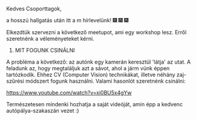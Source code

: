 Kedves Csoporttagok,

a hosszú hallgatás után itt a m hírlevelünk! 🎆 🎆 🎆

Elkezdtük szervezni a következő meetupot, ami egy workshop lesz. Erről szeretnénk a véleményeteket kérni.


1. MIT FOGUNK CSINÁLNI

A probléma a következő: az autónk egy kamerán keresztül 'látja' az utat. A feladunk az, hogy megtaláljuk azt a sávot, ahol a járm
vünk éppen tartózkodik. Ehhez CV (Computer Vision) technikákat, illetve néhány zaj-szűrési módszert fogunk használni. Valami hasonlót szeretnénk csinálni:

https://www.youtube.com/watch?v=xi0BU5x4gYw

Természetesen mindenki hozhatja a saját videóját, amin épp a kedvenc autópálya-szakaszán vezet :)

